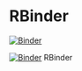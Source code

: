 # RBinder
[![Binder](https://mybinder.org/badge_logo.svg)](https://mybinder.org/v2/gh/NatPombubpa/RBinder/main)

[![Binder](https://mybinder.org/badge_logo.svg)](https://mybinder.org/v2/gh/NatPombubpa/RBinder/main?urlpath=rstudio)
RBinder
